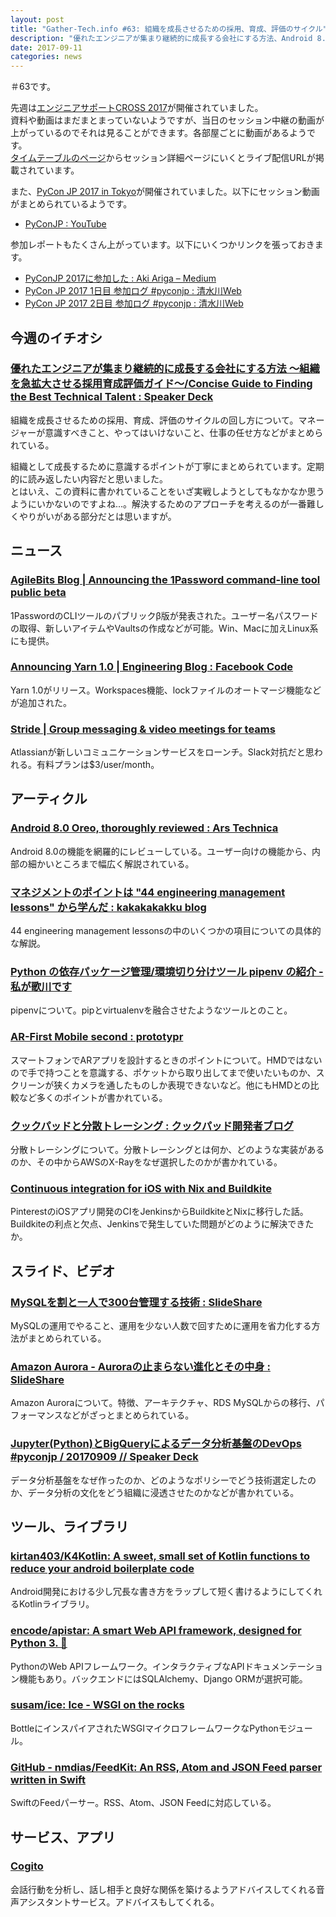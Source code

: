```yaml
---
layout: post
title: "Gather-Tech.info #63: 組織を成長させるための採用、育成、評価のサイクル"
description: "優れたエンジニアが集まり継続的に成長する会社にする方法、Android 8.0 Oreo, thoroughly reviewed など"
date: 2017-09-11
categories: news
---
```


＃63です。

先週は[エンジニアサポートCROSS 2017](http://2017.cross-party.com/)が開催されていました。  
資料や動画はまだまとまっていないようですが、当日のセッション中継の動画が上がっているのでそれは見ることができます。各部屋ごとに動画があるようです。  
[タイムテーブルのページ](http://2017.cross-party.com/program)からセッション詳細ページにいくとライブ配信URLが掲載されています。

また、[PyCon JP 2017 in Tokyo](https://pycon.jp/2017/ja/)が開催されていました。以下にセッション動画がまとめられているようです。

- [PyConJP : YouTube](https://www.youtube.com/user/PyConJP/videos)

参加レポートもたくさん上がっています。以下にいくつかリンクを張っておきます。

- [PyConJP 2017に参加した : Aki Ariga – Medium](https://medium.com/@chezou/pyconjp-2017%E3%81%AB%E5%8F%82%E5%8A%A0%E3%81%97%E3%81%9F-5fa5f59b9bde)
- [PyCon JP 2017 1日目 参加ログ #pyconjp : 清水川Web](http://www.freia.jp/taka/blog/pyconjp2017-day1/index.html)
- [PyCon JP 2017 2日目 参加ログ #pyconjp : 清水川Web](http://www.freia.jp/taka/blog/pyconjp2017-day2/index.html)

## 今週のイチオシ

### [優れたエンジニアが集まり継続的に成長する会社にする方法 ～組織を急拡大させる採用育成評価ガイド～/Concise Guide to Finding the Best Technical Talent : Speaker Deck](https://speakerdeck.com/isoparametric/concise-guide-to-finding-the-best-technical-talent)

組織を成長させるための採用、育成、評価のサイクルの回し方について。マネージャーが意識すべきこと、やってはいけないこと、仕事の任せ方などがまとめられている。

組織として成長するために意識するポイントが丁寧にまとめられています。定期的に読み返したい内容だと思いました。  
とはいえ、この資料に書かれていることをいざ実戦しようとしてもなかなか思うようにいかないのですよね...。解決するためのアプローチを考えるのが一番難しくやりがいがある部分だとは思いますが。

## ニュース

### [AgileBits Blog | Announcing the 1Password command-line tool public beta](https://blog.agilebits.com/2017/09/06/announcing-the-1password-command-line-tool-public-beta/)

1PasswordのCLIツールのパブリックβ版が発表された。ユーザー名パスワードの取得、新しいアイテムやVaultsの作成などが可能。Win、Macに加えLinux系にも提供。

### [Announcing Yarn 1.0 | Engineering Blog : Facebook Code](https://code.facebook.com/posts/274518539716230)

Yarn 1.0がリリース。Workspaces機能、lockファイルのオートマージ機能などが追加された。

### [Stride | Group messaging & video meetings for teams](https://www.stride.com/)

Atlassianが新しいコミュニケーションサービスをローンチ。Slack対抗だと思われる。有料プランは$3/user/month。

## アーティクル

### [Android 8.0 Oreo, thoroughly reviewed : Ars Technica](https://arstechnica.com/gadgets/2017/09/android-8-0-oreo-thoroughly-reviewed/)

Android 8.0の機能を網羅的にレビューしている。ユーザー向けの機能から、内部の細かいところまで幅広く解説されている。

### [マネジメントのポイントは "44 engineering management lessons" から学んだ : kakakakakku blog](http://kakakakakku.hatenablog.com/entry/2017/09/04/073248)

44 engineering management lessonsの中のいくつかの項目についての具体的な解説。

### [Python の依存パッケージ管理/環境切り分けツール pipenv の紹介 - 私が歌川です](http://utgwkk.hateblo.jp/entry/2017/09/05/110209)

pipenvについて。pipとvirtualenvを融合させたようなツールとのこと。

### [AR-First Mobile second : prototypr](https://medium.com/@mattmiesnieks/ar-first-mobile-second-614e85673083)

スマートフォンでARアプリを設計するときのポイントについて。HMDではないので手で持つことを意識する、ポケットから取り出してまで使いたいものか、スクリーンが狭くカメラを通したものしか表現できないなど。他にもHMDとの比較など多くのポイントが書かれている。

### [クックパッドと分散トレーシング : クックパッド開発者ブログ](http://techlife.cookpad.com/entry/2017/09/06/115710)

分散トレーシングについて。分散トレーシングとは何か、どのような実装があるのか、その中からAWSのX-Rayをなぜ選択したのかが書かれている。

### [Continuous integration for iOS with Nix and Buildkite](https://medium.com/@Pinterest_Engineering/continuous-integration-for-ios-with-nix-and-buildkite-ef5b36c5292d)

PinterestのiOSアプリ開発のCIをJenkinsからBuildkiteとNixに移行した話。Buildkiteの利点と欠点、Jenkinsで発生していた問題がどのように解決できたか。

## スライド、ビデオ

### [MySQLを割と一人で300台管理する技術 : SlideShare](https://www.slideshare.net/yoku0825/mysql300)

MySQLの運用でやること、運用を少ない人数で回すために運用を省力化する方法がまとめられている。

### [Amazon Aurora - Auroraの止まらない進化とその中身 : SlideShare](https://www.slideshare.net/AmazonWebServicesJapan/amazon-aurora-aurora)

Amazon Auroraについて。特徴、アーキテクチャ、RDS MySQLからの移行、パフォーマンスなどがざっとまとめられている。

### [Jupyter(Python)とBigQueryによるデータ分析基盤のDevOps #pyconjp / 20170909 // Speaker Deck](https://speakerdeck.com/yuzutas0/20170909)

データ分析基盤をなぜ作ったのか、どのようなポリシーでどう技術選定したのか、データ分析の文化をどう組織に浸透させたのかなどが書かれている。

## ツール、ライブラリ

### [kirtan403/K4Kotlin: A sweet, small set of Kotlin functions to reduce your android boilerplate code](https://github.com/kirtan403/K4Kotlin)

Android開発における少し冗長な書き方をラップして短く書けるようにしてくれるKotlinライブラリ。

### [encode/apistar: A smart Web API framework, designed for Python 3. 🌟](https://github.com/encode/apistar)

PythonのWeb APIフレームワーク。インタラクティブなAPIドキュメンテーション機能もあり。バックエンドにはSQLAlchemy、Django ORMが選択可能。

### [susam/ice: Ice - WSGI on the rocks](https://github.com/susam/ice)

BottleにインスパイアされたWSGIマイクロフレームワークなPythonモジュール。

### [GitHub - nmdias/FeedKit: An RSS, Atom and JSON Feed parser written in Swift](https://github.com/nmdias/FeedKit)

SwiftのFeedパーサー。RSS、Atom、JSON Feedに対応している。

## サービス、アプリ

### [Cogito](http://www.cogitocorp.com/)

会話行動を分析し、話し相手と良好な関係を築けるようアドバイスしてくれる音声アシスタントサービス。アドバイスもしてくれる。
